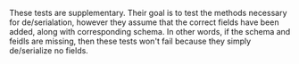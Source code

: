 These tests are supplementary. Their goal is to test the methods necessary for de/serialation, however they assume that the correct fields have been added, along with corresponding schema. In other words, if the schema and feidls are missing, then these tests won't fail because they simply de/serialize no fields.